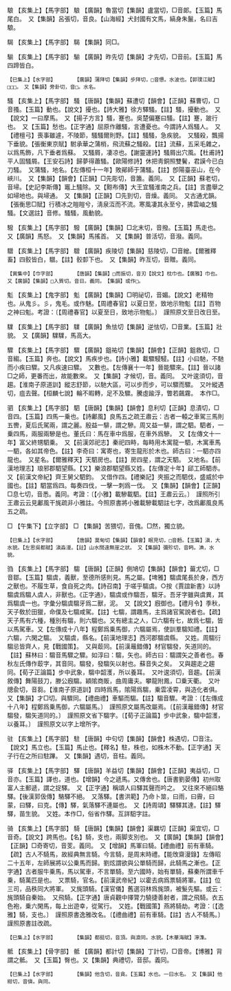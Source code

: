 <!-- { "loadSidebar": true } -->
駺	【亥集上】【馬字部】	駺	【廣韻】魯當切【集韻】盧當切，□音郞。【玉篇】馬尾白。　又【集韻】呂張切，音良。【山海經】犬封國有文馬，縞身朱鬣，名曰吉駺。

騔	【亥集上】【馬字部】	騔	【集韻】同□。

騚	【亥集上】【馬字部】	騚	【廣韻】昨先切【集韻】才先切，□音前。【玉篇】馬四蹄皆白。

	【巳集上】【水字部】		【廣韻】蒲拜切【集韻】步拜切，□音憊。水波也。【郭璞江賦】□□□。　又【集韻】旁卦切，音□。水名。

騷	【亥集上】【馬字部】	騷	【唐韻】【集韻】蘇遭切【韻會】【正韻】蘇曹切，□音搔。【玉篇】動也。【說文】擾也。【詩大雅】徐方驛騷。【註】騷，擾動也。　又【說文】一曰摩馬。　又【揚子方言】騷，蹇也。吳楚偏蹇曰騷。【註】蹇，跛行也。　又【玉篇】愁也。【正字通】屈原作離騷，言遭憂也。今謂詩人爲騷人。　又【禮檀弓】喪事雖遽，不陵節，騷騷爾則野。【註】騷騷，急疾貌。　又騷殺，飄揚下垂貌。【張衡東京賦】駙承華之蒲梢，飛流蘇之騷殺。【註】流蘇，五采毛雜之，以爲馬飾，凡下垂者爲蘇。　又騷屑，凄凉也。【謝靈運詩】騷屑出穴風。【杜甫詩】平人固騷屑。【王安石詩】歸夢得蕭騷。【歐陽修詩】休把靑銅照雙鬢，君謨今已白刀騷。　又蒲騷，地名。【左傳桓十一年】敗鄖師于蒲騷。【註】卽陽臺巫山，在今峽川。　又【集韻】【韻會】【正韻】□先彫切，音簫。義同。　又【正韻】蘇老切，音埽。【史記李斯傳】竈上騷除。又【黥布傳】大王宜騷淮南之兵。【註】言盡舉之如埽地也。與埽通。　又【集韻】【正韻】□先到切，音燥。義同。　又古通尤韻。【張衡思□賦】行積冰之皚皚兮，淸泉沍而不流。寒風凄其永至兮，拂雲岫之騷騷。【文選註】音修。騷騷，風動貌。

驋	【亥集上】【馬字部】	驋	【廣韻】【集韻】□北末切，音撥。【玉篇】馬走也。　又【廣韻】馬怒。　又【集韻】馬搖首。　又【集韻】普活切，音潑。義同。

驓	【亥集上】【馬字部】	驓	【廣韻】疾陵切【集韻】慈陵切，□音繒。【爾雅釋畜】四骹皆白，驓。【註】骹厀下也。　又【集韻】昨亙切，音贈。義同。

	【寅集中】【巾字部】		【唐韻】【集韻】□而振切，音刃【說文】枕巾也。【廣雅】巾也。　又【廣韻】【集韻】□入質切。音日。義同。　【集韻】或作□。

鬽	【亥集上】【鬼字部】	鬽	【廣韻】【集韻】□明祕切，音媚。【說文】老精物也。从鬼彡。彡，鬼毛。或作魅。【周禮春官】以夏日至，致地示物鬽【註】百物之神曰鬽。考證：〔【周禮春官】以夏至日，致地示物鬽。〕　謹照原文至日改日至。 

驜	【亥集上】【馬字部】	驜	【廣韻】魚怯切【集韻】逆怯切，□音業。【玉篇】壯貌。　又【廣韻】驜驜，馬高大。

驟	【亥集上】【馬字部】	驟	【廣韻】鉏祐切【集韻】【韻會】【正韻】鉏救切，□音縐。【玉篇】奔也。【說文】馬疾步也。【詩小雅】載驟駸駸。【註】小曰馳，不馳而小疾曰驟。又凡疾速曰驟。　又數也。【左傳襄十一年】晉能驟來。【註】晉以諸□之師，更番而出，故能數來。　又【集韻】才候切，音。義同。　又叶逡須切，音趨。【淮南子原道訓】縱志舒節，以馳大區，可以步而步，可以驟而驟。　又叶縱遇切，疽去聲。【桓麟七說】輪不暇轉，足不及驟。騰虛踰浮，瞥若飆霧。　本作□。

驷	【亥集上】【馬字部】	駟	【唐韻】【集韻】【韻會】息利切【正韻】息漬切，□音四。【玉篇】四馬一乗也。【詩鄘風】良馬五之疏王肅云：古者一轅之車駕三馬則五轡，夏后氏駕兩，謂之麗。殷益一騑，謂之驂。周又益一騑，謂之駟。駟者，一乗四馬，兩服兩驂是也。董氏曰：馬在車中爲服，在車外爲驂。　又【左傳文十一年】富父終甥駟乗。　又【前漢郊祀志】秦祀四畤，每畤用木寓龍一駟，木寓車馬一駟，各如其帝色。【註】李奇曰：寓寄也，寄生龍形於木也。師古曰：一駟亦四龍也。　又星名。【爾雅釋天】天駟房也。【註】房四星，謂之天駟。　又地名。【前漢地理志】琅邪郡駟望縣。【又】樂浪郡駟望縣又姓。【左傳定十年】郈工師駟赤。又【前漢文帝紀】齊王舅父駟鈞。　又借作四。【禮樂記】夾振之而駟伐，盛威於中國也。【註】駟當爲四。每奏四伐，一擊一刺爲一伐。　又【集韻】【韻會】【正韻】□息七切，音悉。義同。考證：〔【小雅】載驂載駟。【註】王肅云云。〕　謹照所引王肅云云見鄘風干旄疏非小雅註。今照原書將小雅載驂載駟註七字，改爲鄘風良馬五之疏。 

□	【午集下】【立字部】	□	【集韻】苦猥切，音傀。□然，獨立貌。

	【巳集上】【水字部】		【唐韻】莫甸切【集韻】【韻會】眠見切，□音麪。【玉篇】滇，大水貌。【左思吳都賦】滇淼漫。【註】山水闊遠無崖之狀。　又【集韻】彌殄切，音眄。淟，水貌。

驺	【亥集上】【馬字部】	騶	【唐韻】【正韻】側鳩切【集韻】【韻會】葘尤切，□音鄒。【玉篇】騶虞，義獸，至德所感則見。馬之屬。【埤雅】騶虞尾長於身，西方之獸也。不履生草，食自死之肉。【詩召南】于嗟乎騶虞。○按《賈誼新書》以詩騶虞爲騶人虞人，非獸也。《正字通》，騶虞或作騶吾，騶牙。吾牙字雖與虞異，其爲騶虞一也。字彙分騶虞騶牙爲二獸，泥。　又【說文】廐御也。【禮月令】季秋，天子敎於田獵，命僕及七騶咸駕。【註】七騶，謂趣馬，主爲諸官駕說者也。【疏】天子馬有六種，種別有騶，則六騶也。又有總主之人，□六騶有七，故爲七騶，皆以馬駕車。又【左傳成十八年】程鄭爲乗馬御，六騶屬焉，使訓羣騶知禮。【註】六騶，六閑之騶。　又騶虞，縣名。【前漢地理志】西河郡騶虞縣。　又姓。周騶衍騶忌皆齊人，見【戰國策】。　又與菆同。【前漢鼂錯傳】材官騶發，矢道同的。【註】蘇林曰：騶音馬驟之驟。如淳曰：騶，矢也。師古曰：騶謂矢之善者也。春秋左氏傳作菆字，其音同。騶發，發騶矢以射也。蘇音失之矣。　又與趨走之趨同。【荀子正論篇】步中武象，騶中韶濩，所以養耳。　又叶逡須切，音趨。【前漢敘傳】舞陽鼓刀，滕公廐騶。穎隂商販，曲周庸夫。攀龍附鳳，□乗天衢。　又叶牕兪切，音芻。【淮南子原道訓】四時爲馬，隂陽爲騶，乗雲凌霄，與造化者俱。　又【集韻】才□切。與驟同。【禮曲禮】車驅而騶。【註】騶音驟。考證：〔【左傳成十八年】程鄭爲乗馬御，六騶屬馬。〕　謹照原文屬馬改屬焉。〔【前漢鼂錯傳】材官騶發，騶矢道同的。〕　謹照原文省下騶字。〔【荀子正論篇】步中武象，騶中韶濩，以養耳。〕　謹照原文以字上增所字。 

驻	【亥集上】【馬字部】	駐	【唐韻】中句切【集韻】【韻會】株遇切，□音注。【說文】馬立也。【玉篇】馬止也。【釋名】駐，株也，如株木不動。【正字通】天子行在之所曰駐蹕。　又【集韻】遇切，音柱。義同。

驿	【亥集上】【馬字部】	驛	【唐韻】羊益切【集韻】【韻會】【正韻】夷益切，□音亦。【玉篇】譯也，道也。【增韻】今之遞馬。又傳舍也。【唐書劉晏傳】初州取富人主郵遞，謂之捉驛。　又【正字通】稱頌人曰驛其聲而吟之。　又往來不絕曰駱驛。【後漢郭伋傳】駱驛不絕。　又落驛。【書洪範】乃命卜筮，曰雨，曰霽，曰蒙，曰驛，曰克。【傳】驛，氣落驛不連屬也。　又【詩周頌】驛驛其達。【註】驛驛，苗生貌。　又姓。本作□，俗省作驛。互詳馹字註。

骑	【亥集上】【馬字部】	騎	【唐韻】【集韻】【韻會】渠羈切【正韻】渠宜切，□音奇。【說文】跨馬也。【名】騎，支也，兩脚支別也。　又【廣韻】【集韻】【韻會】【正韻】□奇寄切，音芰。義同。　又【增韻】馬軍曰騎。【禮曲禮】前有車騎。【疏】古人不騎馬，故經典無言騎。今言騎，是周末時禮。【能攺齋漫錄】左傳昭二十五年，左師展將以公乗馬而歸。劉炫謂欲與公單騎而歸，此騎馬之漸也。【正字通】古者服牛乗馬，馬以駕車，不言單騎。至六國時，始有單騎，蘇秦所謂車千乗，騎萬匹是也。　又票騎，官名。【前漢武帝紀】以霍去病爲票騎將軍。【註】位三司，品秩同大將軍。　又旄頭騎。【漢官儀】舊選羽林爲旄頭，被髮先驅。或云：旄頭騎自秦始。　又飛騎。【正字通】唐貞觀中擇膂力驍捷善射者，謂之飛騎。衣五色袍，乗六閑馬，每上出遊幸，從駕行。　又姓。【戰國策】燕將騎劫。考證：〔【逸雅】騎，支也。〕　謹照原書逸雅改名。〔【禮曲禮】前有車騎。【註】古人不騎馬。〕　謹照原書註改疏。 

	【巳集上】【水字部】		【集韻】都挺切，音頂。與濎同。水貌。【木華海賦】濘潗。

骶	【亥集上】【骨字部】	骶	【廣韻】都計切【集韻】丁計切，□音帝。【博雅】背謂之骶。　又【玉篇】臀也。又【集韻】典禮切，音邸。義同。

	【巳集上】【水字部】		【集韻】他含切，音貪。【玉篇】水也。一曰水名。　又【集韻】他紺切，音僋。與同。

